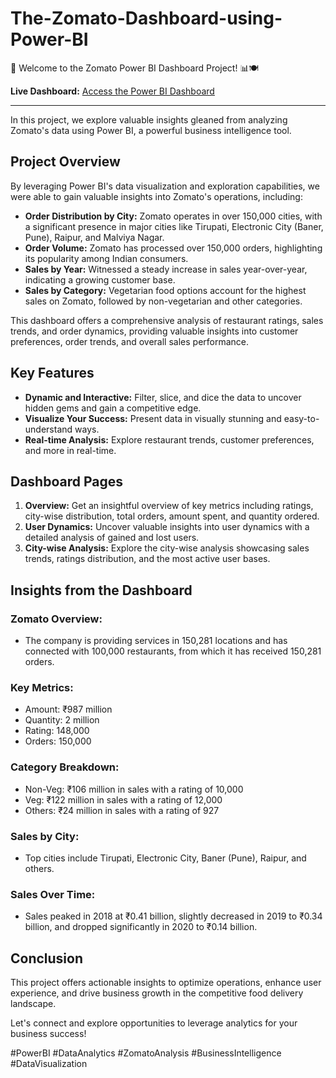 # The-Zomato-Dashboard-using-Power-BI

🌟 Welcome to the Zomato Power BI Dashboard Project! 📊🍽️

**Live Dashboard:** [Access the Power BI Dashboard](https://app.powerbi.com/groups/me/reports/13c75a9a-d47d-4783-aee7-fb92b2cb94dd/243723d67bc9488d258d?experience=power-bi)

---
  

In this project, we explore valuable insights gleaned from analyzing Zomato's data using Power BI, a powerful business intelligence tool.


## Project Overview

By leveraging Power BI's data visualization and exploration capabilities, we were able to gain valuable insights into Zomato's operations, including:

- **Order Distribution by City:** Zomato operates in over 150,000 cities, with a significant presence in major cities like Tirupati, Electronic City (Baner, Pune), Raipur, and Malviya Nagar.
- **Order Volume:** Zomato has processed over 150,000 orders, highlighting its popularity among Indian consumers.
- **Sales by Year:** Witnessed a steady increase in sales year-over-year, indicating a growing customer base.
- **Sales by Category:** Vegetarian food options account for the highest sales on Zomato, followed by non-vegetarian and other categories.

This dashboard offers a comprehensive analysis of restaurant ratings, sales trends, and order dynamics, providing valuable insights into customer preferences, order trends, and overall sales performance.

## Key Features

- **Dynamic and Interactive:** Filter, slice, and dice the data to uncover hidden gems and gain a competitive edge.
- **Visualize Your Success:** Present data in visually stunning and easy-to-understand ways.
- **Real-time Analysis:** Explore restaurant trends, customer preferences, and more in real-time.

## Dashboard Pages

1. **Overview:** Get an insightful overview of key metrics including ratings, city-wise distribution, total orders, amount spent, and quantity ordered.
2. **User Dynamics:** Uncover valuable insights into user dynamics with a detailed analysis of gained and lost users.
3. **City-wise Analysis:** Explore the city-wise analysis showcasing sales trends, ratings distribution, and the most active user bases.

## Insights from the Dashboard

### Zomato Overview:

- The company is providing services in 150,281 locations and has connected with 100,000 restaurants, from which it has received 150,281 orders.

### Key Metrics:

- Amount: ₹987 million
- Quantity: 2 million
- Rating: 148,000
- Orders: 150,000

### Category Breakdown:

- Non-Veg: ₹106 million in sales with a rating of 10,000
- Veg: ₹122 million in sales with a rating of 12,000
- Others: ₹24 million in sales with a rating of 927

### Sales by City:

- Top cities include Tirupati, Electronic City, Baner (Pune), Raipur, and others.

### Sales Over Time:

- Sales peaked in 2018 at ₹0.41 billion, slightly decreased in 2019 to ₹0.34 billion, and dropped significantly in 2020 to ₹0.14 billion.

## Conclusion

This project offers actionable insights to optimize operations, enhance user experience, and drive business growth in the competitive food delivery landscape.

Let's connect and explore opportunities to leverage analytics for your business success!

#PowerBI #DataAnalytics #ZomatoAnalysis #BusinessIntelligence #DataVisualization


